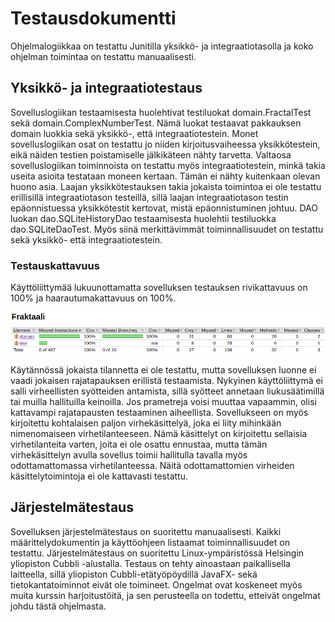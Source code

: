 # Testausdokumentti

Ohjelmalogiikkaa on testattu Junitilla yksikkö- ja integraatiotasolla ja koko ohjelman toimintaa on testattu manuaalisesti.


## Yksikkö- ja integraatiotestaus

Sovelluslogiikan testaamisesta huolehtivat testiluokat domain.FractalTest sekä domain.ComplexNumberTest. Nämä luokat testaavat pakkauksen domain luokkia sekä yksikkö-, että integraatiotestein. Monet sovelluslogiikan osat on testattu jo niiden kirjoitusvaiheessa yksikkötestein, eikä näiden testien poistamiselle jälkikäteen nähty tarvetta. Valtaosa sovelluslogiikan toiminnoista on testattu myös integraatiotestein, minkä takia useita asioita testataan moneen kertaan. Tämän ei nähty kuitenkaan olevan huono asia. Laajan yksikkötestauksen takia jokaista toimintoa ei ole testattu erillisillä integraatiotason testeillä, sillä laajan integraatiotason testin epäonnistuessa yksikkötestit kertovat, mistä epäonnistuminen johtuu. DAO luokan dao.SQLiteHistoryDao testaamisesta huolehtii testiluokka dao.SQLiteDaoTest. Myös siinä merkittävimmät toiminnallisuudet on testattu sekä yksikkö- että integraatiotestein.


### Testauskattavuus

Käyttöliittymää lukuunottamatta sovelluksen testauksen rivikattavuus on 100% ja haarautumakattavuus on 100%.

![](https://raw.githubusercontent.com/tuomoart/ot-harjoitustyo/master/dokumentointi/kuvat/testikattavuusraportti.png)

Käytännössä jokaista tilannetta ei ole testattu, mutta sovelluksen luonne ei vaadi jokaisen rajatapauksen erillistä testaamista. Nykyinen käyttöliittymä ei salli virheellisten syötteiden antamista, sillä syötteet annetaan liukusäätimillä tai muilla hallituilla keinoilla. Jos prametreja voisi muuttaa vapaammin, olisi kattavampi rajatapausten testaaminen aiheellista. Sovellukseen on myös kirjoitettu kohtalaisen paljon virhekäsittelyä, joka ei liity mihinkään nimenomaiseen virhetilanteeseen. Nämä käsittelyt on kirjoitettu sellaisia virhetilanteita varten, joita ei ole osattu ennustaa, mutta tämän virhekäsittelyn avulla sovellus toimii hallitulla tavalla myös odottamattomassa virhetilanteessa. Näitä odottamattomien virheiden käsittelytoimintoja ei ole kattavasti testattu.


## Järjestelmätestaus

Sovelluksen järjestelmätestaus on suoritettu manuaalisesti. Kaikki määrittelydokumentin ja käyttöohjeen listaamat toiminnallisuudet on testattu. Järjestelmätestaus on suoritettu Linux-ympäristössä Helsingin yliopiston Cubbli -alustalla. Testaus on tehty ainoastaan paikallisella laitteella, sillä yliopiston Cubbli-etätyöpöydillä JavaFX- sekä tietokantatoiminnot eivät ole toimineet. Ongelmat ovat koskeneet myös muita kurssin harjoitustöitä, ja sen perusteella on todettu, etteivät ongelmat johdu tästä ohjelmasta.
